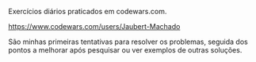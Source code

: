 Exercícios diários praticados em codewars.com.

https://www.codewars.com/users/Jaubert-Machado

São minhas primeiras tentativas para resolver os problemas, seguida dos pontos a melhorar após pesquisar ou ver exemplos de outras soluções.
